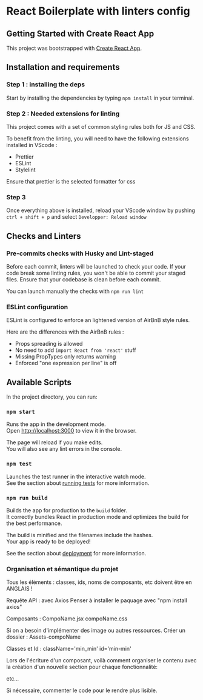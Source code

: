 # React Boilerplate with linters config  
## Getting Started with Create React App

This project was bootstrapped with [Create React App](https://github.com/facebook/create-react-app).

## Installation and requirements
### Step 1 : installing the deps

Start by installing the dependencies by typing `npm install` in your terminal.

### Step 2 : Needed extensions for linting

This project comes with a set of common styling rules both for JS and CSS.

To benefit from the linting, you will need to have the following extensions installed in VScode :
- Prettier
- ESLint
- Stylelint

Ensure that prettier is the selected formatter for css

### Step 3

Once everything above is installed, reload your VScode window by pushing `ctrl + shift + p` and select `Developper: Reload window`

## Checks and Linters

### Pre-commits checks with Husky and Lint-staged

Before each commit, linters will be launched to check your code. If your code break some linting rules, you won't be able to commit your staged files. Ensure that your codebase is clean before each commit. 

You can launch manually the checks with `npm run lint`
### ESLint configuration

ESLint is configured to enforce an lightened version of AirBnB style rules.

Here are the differences with the AirBnB rules :
  - Props spreading is allowed
  - No need to add `import React from 'react'` stuff
  - Missing PropTypes only returns warning 
  - Enforced "one expression per line" is off
 

## Available Scripts

In the project directory, you can run:

### `npm start`

Runs the app in the development mode.\
Open [http://localhost:3000](http://localhost:3000) to view it in the browser.

The page will reload if you make edits.\
You will also see any lint errors in the console.

### `npm test`

Launches the test runner in the interactive watch mode.\
See the section about [running tests](https://facebook.github.io/create-react-app/docs/running-tests) for more information.

### `npm run build`

Builds the app for production to the `build` folder.\
It correctly bundles React in production mode and optimizes the build for the best performance.

The build is minified and the filenames include the hashes.\
Your app is ready to be deployed!

See the section about [deployment](https://facebook.github.io/create-react-app/docs/deployment) for more information.

### Organisation et sémantique du projet

Tous les éléments : classes, ids, noms de composants, etc doivent être en ANGLAIS !

Requête API :
avec Axios
Penser à installer le paquage avec "npm install axios"

Composants :
CompoName.jsx
compoName.css

Si on a besoin d'implémenter des image ou autres ressources. Créer un dossier : Assets-compoName

Classes et Id :
className='min_min'
id='min-min'

Lors de l'écriture d'un composant, voilà comment organiser le contenu avec la création d'un nouvelle section pour chaque fonctionnalité:
<div>
  <section id=''>
  </section>
  <section id=''>
  </section>
  etc...
</div>

Si nécessaire, commenter le code pour le rendre plus lisible.
